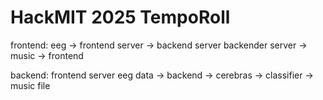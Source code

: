 # HackMIT 2025 TempoRoll

frontend:
eeg -> frontend server -> backend server
backender server -> music -> frontend 

backend:
frontend server eeg data -> backend -> cerebras -> classifier -> music file
